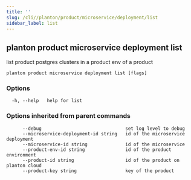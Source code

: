 ```yaml
---
title: ''
slug: /cli//planton/product/microservice/deployment/list
sidebar_label: list
---
```

## planton product microservice deployment list

list product postgres clusters in a product env of a product

```
planton product microservice deployment list [flags]
```

### Options

```
  -h, --help   help for list
```

### Options inherited from parent commands

```
      --debug                               set log level to debug
      --microservice-deployment-id string   id of the microservice deployment
      --microservice-id string              id of the microservice
      --product-env-id string               id of the product environment
      --product-id string                   id of the product on planton cloud
      --product-key string                  key of the product
```

